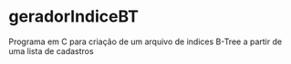 # geradorIndiceBT
  Programa em C para criação de um arquivo de indices B-Tree a partir de uma lista de cadastros
